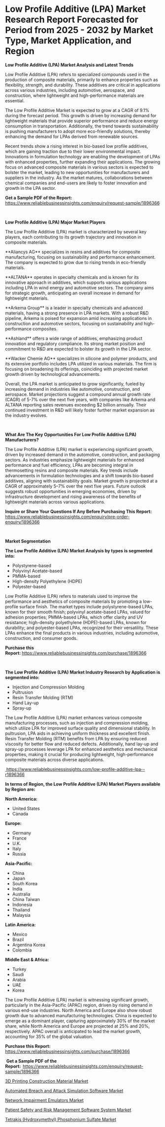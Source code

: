 <p><h1>Low Profile Additive (LPA) Market Research Report Forecasted for Period from 2025 -  2032 by Market Type, Market Application, and Region</h1></p><p><strong>Low Profile Additive (LPA) Market Analysis and Latest Trends</strong></p>
<p><p>Low Profile Additive (LPA) refers to specialized compounds used in the production of composite materials, primarily to enhance properties such as flexibility, strength, and durability. These additives are critical in applications across various industries, including automotive, aerospace, and construction, where lightweight and high-performance materials are essential.</p><p>The Low Profile Additive Market is expected to grow at a CAGR of 9.1% during the forecast period. This growth is driven by increasing demand for lightweight materials that provide superior performance and reduce energy consumption in transportation. Additionally, the trend towards sustainability is pushing manufacturers to adopt more eco-friendly solutions, thereby enhancing the demand for LPAs derived from renewable sources.</p><p>Recent trends show a rising interest in bio-based low profile additives, which are gaining traction due to their lower environmental impact. Innovations in formulation technology are enabling the development of LPAs with enhanced properties, further expanding their applications. The growing focus on advanced composite materials in various sectors is expected to bolster the market, leading to new opportunities for manufacturers and suppliers in the industry. As the market matures, collaborations between chemical companies and end-users are likely to foster innovation and growth in the LPA sector.</p></p>
<p><strong>Get a Sample PDF of the Report:&nbsp;</strong> <a href="https://www.reliablebusinessinsights.com/enquiry/request-sample/1896366?utm_campaign=1113&utm_medium=2&utm_source=Github&utm_content=ia&utm_term=28032025&utm_id=low-profile-additive-lpa">https://www.reliablebusinessinsights.com/enquiry/request-sample/1896366</a></p>
<p>&nbsp;</p>
<p><strong>Low Profile Additive (LPA) Major Market Players</strong></p>
<p><p>The Low Profile Additive (LPA) market is characterized by several key players, each contributing to its growth trajectory and innovation in composite materials. </p><p>**Aliancys AG** specializes in resins and additives for composite manufacturing, focusing on sustainability and performance enhancement. The company is expected to grow due to rising trends in eco-friendly materials.</p><p>**ALTANA** operates in specialty chemicals and is known for its innovative approach in additives, which supports various applications including LPA in wind energy and automotive sectors. The company aims for strategic growth, anticipating an overall increase in demand for lightweight materials.</p><p>**Arkema Group** is a leader in specialty chemicals and advanced materials, having a strong presence in LPA markets. With a robust R&D pipeline, Arkema is poised for expansion amid increasing applications in construction and automotive sectors, focusing on sustainability and high-performance composites.</p><p>**Ashland** offers a wide range of additives, emphasizing product innovation and regulatory compliance. Its strong market position and commitment to R&D are expected to bolster its growth in the LPA sector.</p><p>**Wacker Chemie AG** specializes in silicone and polymer products, and its extensive portfolio includes LPA utilized in various materials. The firm is focusing on broadening its offerings, coinciding with projected market growth driven by technological advancements.</p><p>Overall, the LPA market is anticipated to grow significantly, fueled by increasing demand in industries like automotive, construction, and aerospace. Market projections suggest a compound annual growth rate (CAGR) of 5-7% over the next five years, with companies like Arkema and ALTANA reporting sales revenues exceeding $2 billion annually. Their continued investment in R&D will likely foster further market expansion as the industry evolves.</p></p>
<p>&nbsp;</p>
<p><strong>What Are The Key Opportunities For Low Profile Additive (LPA) Manufacturers?</strong></p>
<p><p>The Low Profile Additive (LPA) market is experiencing significant growth, driven by increased demand in the automotive, construction, and packaging sectors. As industries emphasize lightweight materials for enhanced performance and fuel efficiency, LPAs are becoming integral in thermosetting resins and composite materials. Key trends include advancements in formulation technologies and a shift towards bio-based additives, aligning with sustainability goals. Market growth is projected at a CAGR of approximately 5–7% over the next five years. Future outlook suggests robust opportunities in emerging economies, driven by infrastructure development and rising awareness of the benefits of lightweight materials across various applications.</p></p>
<p><strong>Inquire or Share Your Questions If Any Before Purchasing This Report:</strong> <a href="https://www.reliablebusinessinsights.com/enquiry/pre-order-enquiry/1896366?utm_campaign=1113&utm_medium=2&utm_source=Github&utm_content=ia&utm_term=28032025&utm_id=low-profile-additive-lpa">https://www.reliablebusinessinsights.com/enquiry/pre-order-enquiry/1896366</a></p>
<p>&nbsp;</p>
<p><strong>Market Segmentation</strong></p>
<p><strong>The Low Profile Additive (LPA) Market Analysis by types is segmented into:</strong></p>
<p><ul><li>Polystyrene-based</li><li>Polyvinyl Acetate-based</li><li>PMMA-based</li><li>High-density Polyethylene (HDPE)</li><li>Polyester-based</li></ul></p>
<p><p>Low Profile Additive (LPA) refers to materials used to improve the performance and aesthetics of composite materials by promoting a low-profile surface finish. The market types include polystyrene-based LPAs, known for their smooth finish; polyvinyl acetate-based LPAs, valued for adhesion properties; PMMA-based LPAs, which offer clarity and UV resistance; high-density polyethylene (HDPE)-based LPAs, known for durability; and polyester-based LPAs, recognized for their versatility. These LPAs enhance the final products in various industries, including automotive, construction, and consumer goods.</p></p>
<p><strong>Purchase this Report:&nbsp;</strong><a href="https://www.reliablebusinessinsights.com/purchase/1896366?utm_campaign=1113&utm_medium=2&utm_source=Github&utm_content=ia&utm_term=28032025&utm_id=low-profile-additive-lpa">https://www.reliablebusinessinsights.com/purchase/1896366</a></p>
<p>&nbsp;</p>
<p><strong>The Low Profile Additive (LPA) Market Industry Research by Application is segmented into:</strong></p>
<p><ul><li>Injection and Compression Molding</li><li>Pultrusion</li><li>Resin Transfer Molding (RTM)</li><li>Hand Lay-up</li><li>Spray-up</li></ul></p>
<p><p>The Low Profile Additive (LPA) market enhances various composite manufacturing processes, such as injection and compression molding, which utilize LPA for improved surface quality and dimensional stability. In pultrusion, LPA aids in achieving uniform thickness and excellent finish. Resin Transfer Molding (RTM) benefits from LPA by ensuring reduced viscosity for better flow and reduced defects. Additionally, hand lay-up and spray-up processes leverage LPA for enhanced aesthetics and mechanical properties, making it crucial for producing lightweight, high-performance composite materials across diverse applications.</p></p>
<p><a href="https://www.reliablebusinessinsights.com/low-profile-additive-lpa--r1896366?utm_campaign=1113&utm_medium=2&utm_source=Github&utm_content=ia&utm_term=28032025&utm_id=low-profile-additive-lpa">&nbsp;https://www.reliablebusinessinsights.com/low-profile-additive-lpa--r1896366</a></p>
<p><strong>In terms of Region, the Low Profile Additive (LPA) Market Players available by Region are:</strong></p>
<p>
    <p> <strong> North America: </strong>
        <ul>
            <li>United States</li>
            <li>Canada</li>
        </ul>
        </p> 
    <p> <strong> Europe: </strong>
        <ul>
            <li>Germany</li>
            <li>France</li>
            <li>U.K.</li>
            <li>Italy</li>
            <li>Russia</li>
        </ul>
        </p> 
    <p> <strong> Asia-Pacific: </strong>
        <ul>
            <li>China</li>
            <li>Japan</li>
            <li>South Korea</li>
            <li>India</li>
            <li>Australia</li>
            <li>China Taiwan</li>
            <li>Indonesia</li>
            <li>Thailand</li>
            <li>Malaysia</li>
        </ul>
        </p> 
    <p> <strong> Latin America: </strong>
        <ul>
            <li>Mexico</li>
            <li>Brazil</li>
            <li>Argentina Korea</li>
            <li>Colombia</li>
        </ul>
        </p> 
    <p> <strong> Middle East & Africa: </strong>
        <ul>
            <li>Turkey</li>
            <li>Saudi</li>
            <li>Arabia</li>
            <li>UAE</li>
            <li>Korea</li>
        </ul>
    </p>
    </p>
<p><p>The Low Profile Additive (LPA) market is witnessing significant growth, particularly in the Asia-Pacific (APAC) region, driven by rising demand in various end-use industries. North America and Europe also show robust growth due to advanced manufacturing technologies. China is expected to emerge as a dominant player, capturing approximately 30% of the market share, while North America and Europe are projected at 25% and 20%, respectively. APAC overall is anticipated to lead the market growth, accounting for 35% of the global valuation.</p></p>
<p><strong>Purchase this Report: </strong><a href="https://www.reliablebusinessinsights.com/purchase/1896366?utm_campaign=1113&utm_medium=2&utm_source=Github&utm_content=ia&utm_term=28032025&utm_id=low-profile-additive-lpa">https://www.reliablebusinessinsights.com/purchase/1896366</a></p>
<p>&nbsp;<strong>Get a Sample PDF of the Report:&nbsp;&nbsp;</strong><a href="https://www.reliablebusinessinsights.com/enquiry/request-sample/1896366?utm_campaign=1113&utm_medium=2&utm_source=Github&utm_content=ia&utm_term=28032025&utm_id=low-profile-additive-lpa">https://www.reliablebusinessinsights.com/enquiry/request-sample/1896366</a></p>
<p><strong></strong></p>
<p><p><a href="https://github.com/rwanjamiul/Market-Research-Report-List-1/blob/main/3d-printing-construction-material-market.md?utm_campaign=1113&utm_medium=2&utm_source=Github&utm_content=ia&utm_term=28032025&utm_id=low-profile-additive-lpa">3D Printing Construction Material Market</a></p><p><a href="https://github.com/safatabhee/Market-Research-Report-List-1/blob/main/automated-breach-and-attack-simulation-software-market.md?utm_campaign=1113&utm_medium=2&utm_source=Github&utm_content=ia&utm_term=28032025&utm_id=low-profile-additive-lpa">Automated Breach and Attack Simulation Software Market</a></p><p><a href="https://github.com/resiebustin/Market-Research-Report-List-1/blob/main/network-impairment-emulators-market.md?utm_campaign=1113&utm_medium=2&utm_source=Github&utm_content=ia&utm_term=28032025&utm_id=low-profile-additive-lpa">Network Impairment Emulators Market</a></p><p><a href="https://github.com/sivyerloucks/Market-Research-Report-List-1/blob/main/patient-safety-and-risk-management-software-system-market.md?utm_campaign=1113&utm_medium=2&utm_source=Github&utm_content=ia&utm_term=28032025&utm_id=low-profile-additive-lpa">Patient Safety and Risk Management Software System Market</a></p><p><a href="https://github.com/tamerlgwilt/Market-Research-Report-List-1/blob/main/tetrakis-hydroxymethyl-phosphonium-sulfate-market.md?utm_campaign=1113&utm_medium=2&utm_source=Github&utm_content=ia&utm_term=28032025&utm_id=low-profile-additive-lpa">Tetrakis (Hydroxymethyl) Phosphonium Sulfate Market</a></p></p>